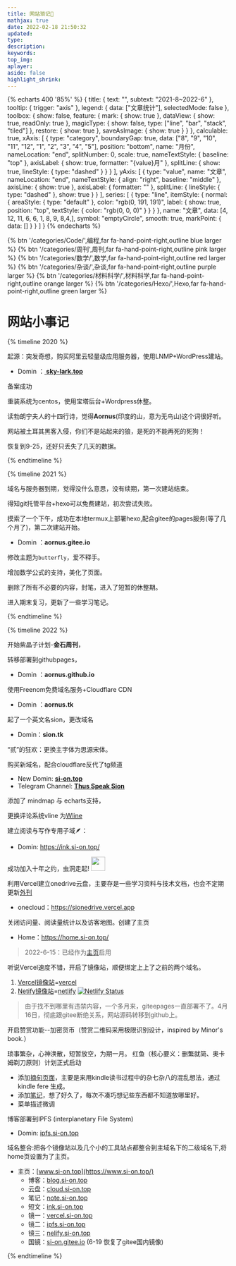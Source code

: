 ```yaml
---
title: 网站琐记📜
mathjax: true
date: 2022-02-18 21:50:32
updated:
type:
description:
keywords:
top_img:
aplayer:
aside: false
highlight_shrink:
---
```


{% echarts 400 '85%' %}
{
    title: {
        text: "",
        subtext: "2021-8~2022-6"
    },
    tooltip: {
        trigger: "axis"
    },
    legend: {
        data: ["文章统计"],
        selectedMode: false
    },
    toolbox: {
        show: false,
        feature: {
            mark: {
                show: true
            },
            dataView: {
                show: true,
                readOnly: true
            },
            magicType: {
                show: false,
                type: ["line", "bar", "stack", "tiled"]
            },
            restore: {
                show: true
            },
            saveAsImage: {
                show: true
            }
        }
    },
    calculable: true,
    xAxis: [
        {
            type: "category",
            boundaryGap: true,
            data: ["8", "9", "10", "11", "12", "1", "2", "3", "4", "5"],
            position: "bottom",
            name: "月份",
            nameLocation: "end",
            splitNumber: 0,
            scale: true,
            nameTextStyle: {
                baseline: "top"
            },
            axisLabel: {
                show: true,
                formatter: "{value}月"
            },
            splitLine: {
                show: true,
                lineStyle: {
                    type: "dashed"
                }
            }
        }
    ],
    yAxis: [
        {
            type: "value",
            name: "文章",
            nameLocation: "end",
            nameTextStyle: {
                align: "right",
                baseline: "middle"
            },
            axisLine: {
                show: true
            },
            axisLabel: {
                formatter: ""
            },
            splitLine: {
                lineStyle: {
                    type: "dashed"
                },
                show: true
            }
        }
    ],
    series: [
        {
            type: "line",
            itemStyle: {
                normal: {
                    areaStyle: {
                        type: "default"
                    },
                    color: "rgb(0, 191, 191)",
                    label: {
                        show: true,
                        position: "top",
                        textStyle: {
                            color: "rgb(0, 0, 0)"
                        }
                    }
                }
            },
            name: "文章",
            data: [4, 12, 11, 6, 6, 1, 8, 9, 8,4,],
            symbol: "emptyCircle",
            smooth: true,
            markPoint: {
                data: []
            }
        }
    ]
}
{% endecharts %}
<div class="btn-center">
{% btn '/categories/Code/',编程,far fa-hand-point-right,outline blue larger %}
{% btn '/categories/周刊',周刊,far fa-hand-point-right,outline pink larger %}
{% btn '/categories/数学/',数学,far fa-hand-point-right,outline red larger %}
{% btn '/categories/杂谈/',杂谈,far fa-hand-point-right,outline purple larger %}
{% btn '/categories/材料科学/',材料科学,far fa-hand-point-right,outline orange larger %}
{% btn '/categories/Hexo/',Hexo,far fa-hand-point-right,outline green larger %}
</div>

# 网站小事记

{% timeline 2020 %}

<!-- timeline 3-20 -->
起源：突发奇想，购买阿里云轻量级应用服务器，使用LNMP+WordPress建站。

<!-- ![逐云雀·新希望](https://cdn.jsdelivr.net/gh/aornus/blogimg/2022b&amp_bo_HgedAwAAAAARALA_&rf_viewer_311.jpg) --> 

* Domin ：[ **sky-lark.top**](https://sky-lark.top)

<!-- endtimeline -->

<!-- timeline 4-15 -->
备案成功
<!-- endtimeline -->
<!-- timeline 6-15 -->
重装系统为centos，使用宝塔后台+Wordpress休整。

<!-- endtimeline -->

<!-- timeline 9-17 -->
读勃朗宁夫人的十四行诗，觉得**Aornus**(印度的山，意为无鸟山)这个词很好听。

<!-- endtimeline -->

<!-- timeline 10-1 -->
网站被土耳其黑客入侵，你们不是站起来的狼，是死的不能再死的死狗！

恢复到9-25，还好只丢失了几天的数据。

<!-- endtimeline -->

{% endtimeline %}

{% timeline 2021 %}

<!-- timeline 3-25 -->
域名与服务器到期，觉得没什么意思，没有续期，第一次建站结束。

<!-- endtimeline -->

<!-- timeline 5-15 -->
得知git托管平台+hexo可以免费建站，初次尝试失败。

<!-- endtimeline -->

<!-- timeline 08-29 -->
摸索了一个下午，成功在本地termux上部署hexo,配合gitee的pages服务(等了几个月了)，第二次建站开始。

* Domin ：**aornus.gitee.io**

<!-- endtimeline -->

<!-- timeline 09-07 -->

修改主题为`butterfly`，爱不释手。

<!-- endtimeline --> 

<!-- timeline 09-13 -->

增加数学公式的支持，美化了页面。

<!-- endtimeline --> 

<!-- timeline 11-25 -->

删除了所有不必要的内容，封笔，进入了短暂的休整期。

<!-- endtimeline --> 

<!-- timeline 12-27 -->

进入期末复习，更新了一些学习笔记。

<!-- endtimeline --> 


{% endtimeline %}

{% timeline 2022 %}

<!-- timeline 02-05 -->

开始紫晶子计划-**金石周刊**，

<!-- endtimeline --> 

<!-- timeline 02-13 -->

转移部署到githubpages，

* Domin ：**aornus.github.io**

<!-- endtimeline --> 

<!-- timeline 02-14 -->

使用Freenom免费域名服务+Cloudflare CDN

* Domin ：**aornus.tk**

<!-- endtimeline --> 

<!-- timeline 02-20 -->

起了一个英文名sion，更改域名

* Domin：**sion.tk**

<!-- endtimeline --> 

<!-- timeline 02-22 -->

“贰”的狂欢：更换主字体为思源宋体。

<!-- endtimeline --> 

<!-- timeline 03-09 -->

购买新域名，配合cloudflare反代了tg频道

* New Domin:  [**si-on.top**]( https://si-on.top)
* Telegram Channel:  [**Thus Speak Sion**]( https://tg.si-on.top)

<!-- endtimeline --> 

<!-- timeline 03-18 -->
添加了 mindmap 与 echarts支持，
<!-- endtimeline --> 

<!-- timeline 03-19 -->
更换评论系统vline 为[Wline](https://waline.js.org/)
<!-- endtimeline --> 

<!-- timeline 03-24 -->
建立阅读与写作专用子域🪶：

* Domin: https://ink.si-on.top/
<!-- endtimeline -->

<!-- timeline 03-28 -->
成功加入十年之约，虫洞走起!
<a href="https://www.foreverblog.cn/go.html" target="_blank"> <img src="https://img.foreverblog.cn/wormhole_3_tp.gif" alt="" style="width:auto;height:32px;" title=" "></a>
<!-- endtimeline -->

<!-- timeline 03-29 -->
利用Vercel建立onedrive云盘，主要存是一些学习资料与技术文档，也会不定期更新[外刊](https://sionedrive.vercel.app/journal)

* onecloud：https://sionedrive.vercel.app
<!-- endtimeline -->

<!-- timeline 04-15 -->
关闭访问量、阅读量统计以及访客地图。创建了主页
* Home：https://home.si-on.top/
> 2022-6-15：已经作为[主页](https://www.si-on.top)启用
<!-- endtimeline -->

<!-- timeline 04-16 -->
听说Vercel速度不错，开启了镜像站，顺便绑定上上了之前的两个域名。
1. [Vercel镜像站](http://sion.tk/)=[vercel](https://sion-eta.vercel.app/)
2. [Netify镜像站](https://aornus.tk)=[netlify](https://625a6bec72983054d0757833--cheery-fudge-471d5e.netlify.app/)
[![Netlify Status](https://api.netlify.com/api/v1/badges/cd86e249-261e-449c-832f-ae47b14d3f78/deploy-status)](https://app.netlify.com/sites/cheery-fudge-471d5e/deploys)

> 由于找不到哪里有违禁内容，一个多月来，giteepages一直部署不了。4月16日，彻底跟gitee断绝关系，网站源码转移到github上。
<!-- endtimeline -->

<!-- timeline 04-17 -->
开启赞赏功能--加密货币（赞赏二维码采用极限识别设计，inspired by Minor's book.）
<!-- endtimeline -->

<!-- timeline 05-19 -->
琐事繁杂，心神涣散，短暂放空，为期一月。
红鱼（核心要义：删繁就简、奥卡姆剃刀原则）计划正式启动
<!-- endtimeline -->

<!-- timeline 6-4 -->
* 添加[摘句页面](/clip)，主要是来用kindle读书过程中的杂七杂八的混乱想法，通过kindle fere 生成。
* 添加[笔记](/cache)，想了好久了，每次不凑巧想记些东西都不知道放哪里好。
* 菜单描述微调
<!-- endtimeline -->

<!-- timeline 06-10 -->
博客部署到IPFS (interplanetary File System)

* Domin: [ipfs.si-on.top](https://ipfs.si-on.top/)
<!-- endtimeline -->

<!-- timeline 06-15 -->
域名整合:把各个镜像站以及几个小的工具站点都整合到主域名下的二级域名下,将home页设置为了主页。
* 主页：[www.si-on.top](https://www.si-on.top/)
    * 博客：[blog.si-on.top](https://blog.si-on.top/)
    * 云盘：[cloud.si-on.top](https://cloud.si-on.top/)
    * 笔记：[note.si-on.top](https://note.si-on.top/)
    * 短文：[ink.si-on.top](https://ink.si-on.top/)
    * 镜一：[vercel.si-on.top](https://vercel.si-on.top/)
    * 镜二：[ipfs.si-on.top](https://ipfs.si-on.top/)
    * 镜三：[nelify.si-on.top](https://netlify.si-on.top/)
    * 国镜：[si-on.gitee.io](https://si-on.gitee.io/) (6-19 恢复了gitee国内镜像)
<!-- endtimeline -->

{% endtimeline %}